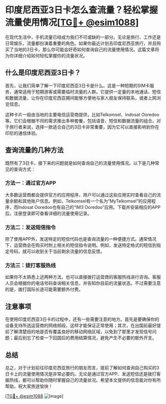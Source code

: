 # 印度尼西亚3日卡怎么查流量？轻松掌握流量使用情况[[TG💪+ @esim1088](https://t.me/s/esim1088)]

在现代生活中，手机流量已经成为我们不可或缺的一部分。无论是旅行、工作还是日常娱乐，流量都扮演着重要的角色。如果你最近计划去印度尼西亚旅行，并且购买了当地的3日卡，那么你可能会好奇如何查询自己的流量使用情况。这篇文章将为你详细介绍如何轻松掌握你的流量状况。

## 什么是印度尼西亚3日卡？

首先，让我们简单了解一下印度尼西亚3日卡是什么。这是一种短期的SIM卡服务，通常适用于短期游客或需要临时流量的人群。它提供一定量的本地通话、短信和数据流量，让你在印度尼西亚期间能够方便地与家人朋友保持联系，或者上网浏览信息。

这种卡片一般由当地的主要电信运营商提供，比如Telkomsel、Indosat Ooredoo等。它们会根据不同的需求推出多种套餐，包括语音、短信和数据流量的组合。对于旅行者来说，选择一款适合自己的3日卡非常重要，因为它可以直接影响到你在印尼的通信体验。

## 查询流量的几种方法

既然有了3日卡，接下来的问题就是如何查询自己的流量使用情况。以下是几种常见的查询方式：

### 方法一：通过官方APP

大多数运营商都会提供官方的应用程序，用户可以通过这些应用实时查看自己的流量余额和其他账户信息。例如，Telkomsel有一个名为“MyTelkomsel”的应用程序，而Indosat Ooredoo也有自己的“IM3 Ooredoo”应用。下载并安装相应的APP后，注册登录即可查看详细的流量使用记录。

### 方法二：发送短信指令

除了使用APP外，发送特定的短信代码也是查询流量的一种便捷方式。通常情况下，运营商会在购买时附上相关的短信指令说明。例如，发送特定格式的短信到指定号码，就可以收到关于当前剩余流量的信息反馈。

### 方法三：拨打客服热线

如果你不太熟悉上述两种方法，也可以直接拨打运营商的客服热线进行咨询。客服人员会根据你的电话号码查询相关信息，并告知你目前的流量状态。不过需要注意的是，拨打国际长途可能需要额外付费。

## 注意事项

在使用印度尼西亚3日卡的过程中，还有一些需要注意的地方。首先是要确保你的设备支持所选运营商的网络频段，这样才能保证正常使用；其次，在出国前最好提前了解清楚目的地是否有覆盖良好的移动网络区域，以免到了那里才发现信号问题；最后别忘了检查一下回国后的费用结算情况，避免产生不必要的额外开支。

## 总结

总之，对于计划前往印度尼西亚旅行的朋友而言，提前了解如何查询自己购买的3日卡上的流量使用情况是非常必要的。无论是通过官方APP、发送短信还是拨打客服热线，都可以帮助你随时掌握自己的流量状况。希望本文提供的信息能对你有所帮助，祝大家旅途愉快！

[[TG💪+ @esim1088](https://t.me/s/esim1088) ![Image](https://i.postimg.cc/4NQfJmqS/Snipaste-2025-05-13-00-14-12.png)]